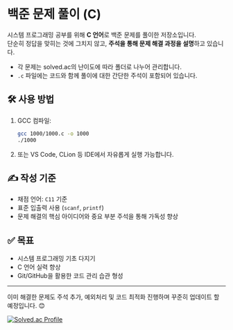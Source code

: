 # 백준 문제 풀이 (C)

시스템 프로그래밍 공부를 위해 **C 언어**로 백준 문제를 풀이한 저장소입니다.  
단순히 정답을 맞히는 것에 그치지 않고, **주석을 통해 문제 해결 과정을 설명**하고 있습니다.

- 각 문제는 solved.ac의 난이도에 따라 폴더로 나누어 관리합니다.
- `.c` 파일에는 코드와 함께 풀이에 대한 간단한 주석이 포함되어 있습니다.

## 🛠️ 사용 방법

1. GCC 컴파일:
    ```bash
    gcc 1000/1000.c -o 1000
    ./1000
    ```

2. 또는 VS Code, CLion 등 IDE에서 자유롭게 실행 가능합니다.

## ✍️ 작성 기준

- 채점 언어: `C11` 기준
- 표준 입출력 사용 (`scanf`, `printf`)
- 문제 해결의 핵심 아이디어와 중요 부분 주석을 통해 가독성 향상

## ✅ 목표

- 시스템 프로그래밍 기초 다지기
- C 언어 실력 향상
- Git/GitHub을 활용한 코드 관리 습관 형성

---

이미 해결한 문제도 주석 추가, 예외처리 및 코드 최적화 진행하며 꾸준히 업데이트 할 예정입니다. 😊  

[![Solved.ac Profile](http://mazassumnida.wtf/api/generate_badge?boj=andrewbravo)](https://solved.ac/andrewbravo)
